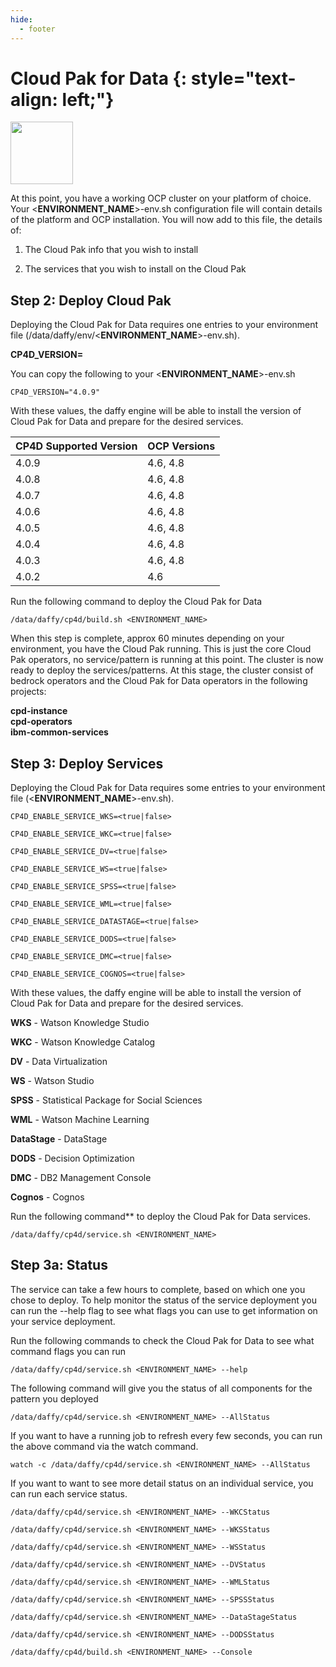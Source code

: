 ```yaml
---
hide:
  - footer
---
```


Cloud Pak for Data {: style="text-align: left;"}
===============
<img src='../images/data.png'
       style="width:100px;height:100px;"/>

At this point, you have a working OCP cluster on your platform of choice. Your <**ENVIRONMENT_NAME**>-env.sh configuration file will contain details of the platform and OCP installation. You will now add to this file, the details of:

1) The Cloud Pak info that you wish to install

2) The services that you wish to install on the Cloud Pak
## Step 2: Deploy Cloud Pak

Deploying the Cloud Pak for Data requires one entries to your environment file (/data/daffy/env/<**ENVIRONMENT_NAME**>-env.sh).

**CP4D_VERSION=**

You can copy the following to your <**ENVIRONMENT_NAME**>-env.sh

```
CP4D_VERSION="4.0.9"
```

With these values, the daffy engine will be able to install the version of Cloud Pak for Data and prepare for the desired services.

| CP4D Supported Version    | OCP Versions |
| :---      |    :----     |
| 4.0.9     | 4.6, 4.8     |
| 4.0.8     | 4.6, 4.8      |
| 4.0.7     | 4.6, 4.8      |
| 4.0.6     | 4.6, 4.8      |  
| 4.0.5     | 4.6, 4.8      |
| 4.0.4     | 4.6, 4.8      |
| 4.0.3     | 4.6, 4.8      |
| 4.0.2     | 4.6           |



Run the following command to deploy the Cloud Pak for Data

```
/data/daffy/cp4d/build.sh <ENVIRONMENT_NAME>
```
When this step is complete, approx 60 minutes depending on your environment, you have the Cloud Pak running. This is just the core Cloud Pak operators, no service/pattern is running at this point. The cluster is now ready to deploy the services/patterns.  At this stage, the cluster consist of bedrock operators and the Cloud Pak for Data operators in the following projects:

**cpd-instance**    
**cpd-operators**   
**ibm-common-services**    

## Step 3: Deploy Services

Deploying the Cloud Pak for Data requires some entries to your environment file (<**ENVIRONMENT_NAME**>-env.sh).

```
CP4D_ENABLE_SERVICE_WKS=<true|false>

CP4D_ENABLE_SERVICE_WKC=<true|false>

CP4D_ENABLE_SERVICE_DV=<true|false>

CP4D_ENABLE_SERVICE_WS=<true|false>

CP4D_ENABLE_SERVICE_SPSS=<true|false>

CP4D_ENABLE_SERVICE_WML=<true|false>

CP4D_ENABLE_SERVICE_DATASTAGE=<true|false>

CP4D_ENABLE_SERVICE_DODS=<true|false>

CP4D_ENABLE_SERVICE_DMC=<true|false>

CP4D_ENABLE_SERVICE_COGNOS=<true|false>
```

With these values, the daffy engine will be able to install the version of Cloud Pak for Data and prepare for the desired services.

**WKS** - Watson Knowledge Studio

**WKC** - Watson Knowledge Catalog

**DV** - Data Virtualization

**WS** - Watson Studio

**SPSS** - Statistical Package for Social Sciences

**WML** - Watson Machine Learning

**DataStage** - DataStage

**DODS** - Decision Optimization

**DMC** - DB2 Management Console

**Cognos** - Cognos

Run the following command** to deploy the Cloud Pak for Data services.

```
/data/daffy/cp4d/service.sh <ENVIRONMENT_NAME>
```
## Step 3a: Status
The service can take a few hours to complete, based on which one you chose to deploy. To help monitor the status of the service deployment you can run the --help flag to see what flags you can use to get information on your service deployment.

Run the following commands to check the Cloud Pak for Data to see what command flags you can run
```
/data/daffy/cp4d/service.sh <ENVIRONMENT_NAME> --help
```
The following command will give you the status of all components for the pattern you deployed

```
/data/daffy/cp4d/service.sh <ENVIRONMENT_NAME> --AllStatus
```

If you want to have a running job to refresh every few seconds,  you can run the above command via the watch command.

```
watch -c /data/daffy/cp4d/service.sh <ENVIRONMENT_NAME> --AllStatus
```
If you want to want to see more detail status on an individual service, you can run each service status.

```
/data/daffy/cp4d/service.sh <ENVIRONMENT_NAME> --WKCStatus
```
```
/data/daffy/cp4d/service.sh <ENVIRONMENT_NAME> --WKSStatus
```
```
/data/daffy/cp4d/service.sh <ENVIRONMENT_NAME> --WSStatus
```
```
/data/daffy/cp4d/service.sh <ENVIRONMENT_NAME> --DVStatus
```
```
/data/daffy/cp4d/service.sh <ENVIRONMENT_NAME> --WMLStatus
```
```
/data/daffy/cp4d/service.sh <ENVIRONMENT_NAME> --SPSSStatus
```
```
/data/daffy/cp4d/service.sh <ENVIRONMENT_NAME> --DataStageStatus
```
```
/data/daffy/cp4d/service.sh <ENVIRONMENT_NAME> --DODSStatus
```
```
/data/daffy/cp4d/build.sh <ENVIRONMENT_NAME> --Console
```

